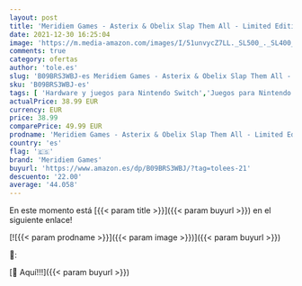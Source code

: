 ```yaml
---
layout: post
title: 'Meridiem Games - Asterix & Obelix Slap Them All - Limited Edition - Nintendo Switch'
date: 2021-12-30 16:25:04
image: 'https://m.media-amazon.com/images/I/51unvycZ7LL._SL500_._SL400_.jpg'
comments: true
category: ofertas
author: 'tole.es'
slug: 'B09BRS3WBJ-es Meridiem Games - Asterix & Obelix Slap Them All - Limited...'
sku: 'B09BRS3WBJ-es'
tags: [ 'Hardware y juegos para Nintendo Switch','Juegos para Nintendo Switch','Videojuegos','meridiem games','nintendo', ]
actualPrice: 38.99 EUR
currency: EUR
price: 38.99
comparePrice: 49.99 EUR
prodname: 'Meridiem Games - Asterix & Obelix Slap Them All - Limited Edition - Nintendo Switch'
country: 'es'
flag: '🇪🇸'
brand: 'Meridiem Games'
buyurl: 'https://www.amazon.es/dp/B09BRS3WBJ/?tag=tolees-21'
descuento: '22.00'
average: '44.058'
---
```


En este momento está [{{< param title >}}]({{< param buyurl >}}) en el siguiente enlace!

[![{{< param prodname >}}]({{< param image >}})]({{< param buyurl >}})

🔎:


[🛒 Aquí!!!]({{< param buyurl >}})
